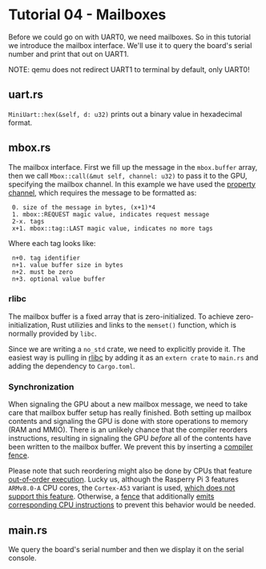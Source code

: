 # Tutorial 04 - Mailboxes

Before we could go on with UART0, we need mailboxes. So in this tutorial we
introduce the mailbox interface.  We'll use it to query the board's serial
number and print that out on UART1.

NOTE: qemu does not redirect UART1 to terminal by default, only UART0!

## uart.rs

`MiniUart::hex(&self, d: u32)` prints out a binary value in hexadecimal format.

## mbox.rs

The mailbox interface. First we fill up the message in the `mbox.buffer` array,
then we call `Mbox::call(&mut self, channel: u32)` to pass it to the GPU,
specifying the mailbox channel. In this example we have used the [property
channel], which requires the message to be formatted as:

[property channel]: (https://github.com/raspberrypi/firmware/wiki/Mailbox-property-interface)

```
 0. size of the message in bytes, (x+1)*4
 1. mbox::REQUEST magic value, indicates request message
 2-x. tags
 x+1. mbox::tag::LAST magic value, indicates no more tags
```

Where each tag looks like:

```
 n+0. tag identifier
 n+1. value buffer size in bytes
 n+2. must be zero
 n+3. optional value buffer
```

### rlibc

The mailbox buffer is a fixed array that is zero-initialized. To achieve
zero-initialization, Rust utilizies and links to the `memset()` function, which
is normally provided by `libc`.

Since we are writing a `no_std` crate, we need to explicitly provide it. The
easiest way is pulling in [rlibc] by adding it as an `extern crate` to `main.rs`
and adding the dependency to `Cargo.toml`.

[rlibc]: https://github.com/alexcrichton/rlibc

### Synchronization

When signaling the GPU about a new mailbox message, we need to take care that
mailbox buffer setup has really finished. Both setting up mailbox contents and
signaling the GPU is done with store operations to memory (RAM and MMIO). There
is an unlikely chance that the compiler reorders instructions, resulting in
signaling the GPU _before_ all of the contents have been written to the mailbox
buffer. We prevent this by inserting a [compiler fence].

Please note that such reordering might also be done by CPUs that feature
[out-of-order execution].  Lucky us, although the Rasperry Pi 3 features
`ARMv8.0-A` CPU cores, the `Cortex-A53` variant is used, [which does not support
this feature].  Otherwise, a [fence] that additionally [emits corresponding CPU
instructions] to prevent this behavior would be needed.

[compiler fence]: https://doc.rust-lang.org/beta/core/sync/atomic/fn.compiler_fence.html
[out-of-order execution]: https://en.wikipedia.org/wiki/Out-of-order_execution
[which does not support this feature]: https://en.wikipedia.org/wiki/Comparison_of_ARMv8-A_cores
[fence]: https://doc.rust-lang.org/std/sync/atomic/fn.fence.html
[emits corresponding CPU instructions]: https://developer.arm.com/products/architecture/a-profile/docs/100941/latest/barriers

## main.rs

We query the board's serial number and then we display it on the serial console.
